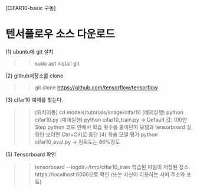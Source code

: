 [CIFAR10-basic 구동] 

# 텐서플로우 소스 다운로드

(1) ubuntu에 git 설치  
  >> sudo apt install git

(2) github저장소를 clone  
  >> git clone https://github.com/tensorflow/tensorflow

(3) cifar10 예제를 찾는다.
  >> (위치이동) cd models/tutorials/image/cifar10 
  >> (예제실행) python cifar10.py
  >> (예제실행) python cifar10_train.py
 -> Default 값: 100만 Step python 코드 안에서 학습 횟수를 줄이던지 
    모델과 tensorboard 실행만 보려면 Ctrl+C키로 중단
(4) 학습 모델 평가
  >> python cifar10_eval.py 
  -> 정확도는 86%정도 

(5) Tensorboard 확인
  >> tensorboard --logdir=/tmp/cifar10_train 학습된 파일이 저장된 장소.
  https://localhost:6006으로 확인 (또는 자신이 이용하는 서버 주소와 포트)

